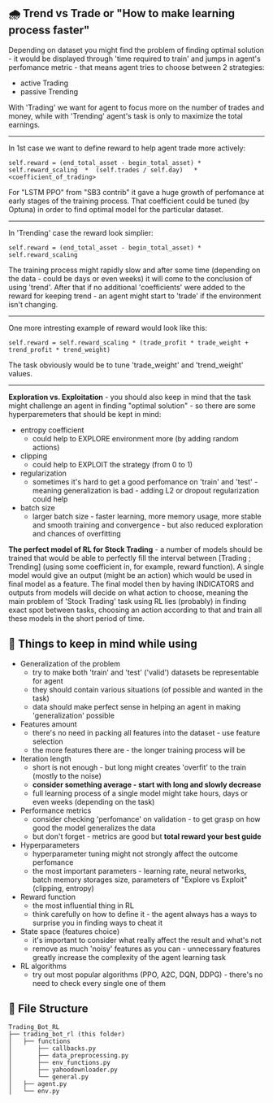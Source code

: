 ## 🌧 **Trend vs Trade** or **"How to make learning process faster"**
Depending on dataset you might find the problem of finding optimal solution - it would be displayed through 'time required to train' and jumps in agent's perfomance metric - that means agent tries to choose between 2 strategies:
- active Trading
- passive Trending


With 'Trading' we want for agent to focus more on the number of trades and money, while with 'Trending' agent's task is only to maximize the total earnings. 
___
In 1st case we want to define reward to help agent trade more actively:
```
self.reward = (end_total_asset - begin_total_asset) * self.reward_scaling  *  (self.trades / self.day)   *  <coefficient_of_trading>
```
For "LSTM PPO" from "SB3 contrib" it gave a huge growth of perfomance at early stages of the training process. That coefficient could be tuned (by Optuna) in order to find optimal model for the particular dataset.
____
In 'Trending' case the reward look simplier:
```
self.reward = (end_total_asset - begin_total_asset) * self.reward_scaling
```
The training process might rapidly slow and after some time (depending on the data - could be days or even weeks) it will come to the conclusion of using 'trend'. After that if no additional 'coefficients' were added to the reward for keeping trend - an agent might start to 'trade' if the environment isn't changing. 
___
One more intresting example of reward would look like this:
```
self.reward = self.reward_scaling * (trade_profit * trade_weight + trend_profit * trend_weight)
```
The task obviously would be to tune 'trade_weight' and 'trend_weight' values.

___
**Exploration vs. Exploitation** - you should also keep in mind that the task might challenge an agent in finding "optimal solution" - so there are some hyperparemeters that should be kept in mind:
- entropy coefficient
    - could help to EXPLORE environment more (by adding random actions)
- clipping
    - could help to EXPLOIT the strategy (from 0 to 1)
- regularization
    - sometimes it's hard to get a good perfomance on 'train' and 'test' - meaning generalization is bad - adding L2 or dropout regularization could help
- batch size
    - larger batch size - faster learning, more memory usage, more stable and smooth training and convergence - but also reduced exploration and chances of overfitting

**The perfect model of RL for Stock Trading** - a number of models should be trained that would be able to perfectly fill the interval between [Trading ; Trending] (using some coefficient in, for example, reward function). A single model would give an output (might be an action) which would be used in final model as a feature. The final model then by having INDICATORS and outputs from models will decide on what action to choose, meaning the main problem of 'Stock Trading' task using RL lies (probably) in finding exact spot between tasks, choosing an action according to that and train all these models in the short period of time.

## 🧠 Things to keep in mind while using
- Generalization of the problem
  - try to make both 'train' and 'test' ('valid') datasets be representable for agent 
  - they should contain various situations (of possible and wanted in the task)
  - data should make perfect sense in helping an agent in making 'generalization' possible
- Features amount
  - there's no need in packing all features into the dataset - use feature selection
  - the more features there are - the longer training process will be
- Iteration length
  - short is not enough - but long might creates 'overfit' to the train (mostly to the noise)
  - **consider something average - start with long and slowly decrease**
  - full learning process of a single model might take hours, days or even weeks (depending on the task)
- Performance metrics
  - consider checking 'perfomance' on validation - to get grasp on how good the model generalizes the data
  - but don't forget - metrics are good but **total reward your best guide**
- Hyperparameters
  - hyperparameter tuning might not strongly affect the outcome perfomance
  - the most important parameters - learning rate, neural networks, batch memory storages size, parameters of "Explore vs Exploit" (clipping, entropy)
- Reward function
  - the most influential thing in RL
  - think carefully on how to define it - the agent always has a ways to surprise you in finding ways to cheat it
- State space (features choice)
  - it's important to consider what really affect the result and what's not
  - remove as much 'noisy' features as you can - unnecessary features greatly increase the complexity of the agent learning task
- RL algorithms
  - try out most popular algorithms (PPO, A2C, DQN, DDPG) - there's no need to check every single one of them

## 📃 File Structure
```
Trading_Bot_RL
├── trading_bot_rl (this folder)
│   ├── functions
│   	├── callbacks.py
│   	├── data_preprocessing.py
│   	├── env_functions.py
│   	├── yahoodownloader.py
│   	└── general.py
│   ├── agent.py
│   └── env.py
```
